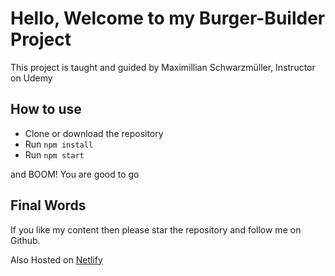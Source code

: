 # Hello, Welcome to my Burger-Builder Project
This project is taught and guided by Maximillian Schwarzmüller, Instructor on Udemy

## How to use
* Clone or download the repository
* Run `npm install`
* Run `npm start`

and BOOM! You are good to go


## Final Words
If you like my content then please star the repository and follow me on Github.


Also Hosted on [Netlify](https://competent-allen-c019dd.netlify.com/)
